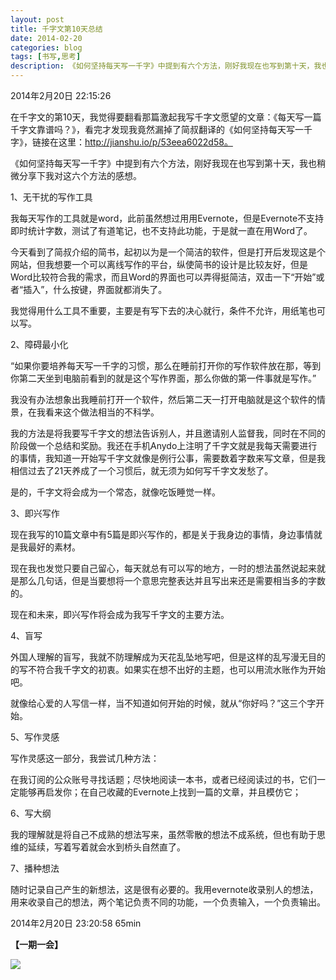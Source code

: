 ```yaml
---
layout: post
title: 千字文第10天总结
date: 2014-02-20
categories: blog
tags: [书写,思考]
description: 《如何坚持每天写一千字》中提到有六个方法，刚好我现在也写到第十天，我也稍微分享下我对这六个方法的感想。
---
```



2014年2月20日 22:15:26

在千字文的第10天，我觉得要翻看那篇激起我写千字文愿望的文章：《每天写一篇千字文靠谱吗？》，看完才发现我竟然漏掉了简叔翻译的《如何坚持每天写一千字》，链接在这里：http://jianshu.io/p/53eea6022d58。

《如何坚持每天写一千字》中提到有六个方法，刚好我现在也写到第十天，我也稍微分享下我对这六个方法的感想。

1、无干扰的写作工具

我每天写作的工具就是word，此前虽然想过用用Evernote，但是Evernote不支持即时统计字数，测试了有道笔记，也不支持此功能，于是就一直在用Word了。

今天看到了简叔介绍的简书，起初以为是一个简洁的软件，但是打开后发现这是个网站，但我想要一个可以离线写作的平台，纵使简书的设计是比较友好，但是Word比较符合我的需求，而且Word的界面也可以弄得挺简洁，双击一下“开始”或者“插入”，什么按键，界面就都消失了。

我觉得用什么工具不重要，主要是有写下去的决心就行，条件不允许，用纸笔也可以写。

2、障碍最小化

“如果你要培养每天写一千字的习惯，那么在睡前打开你的写作软件放在那，等到你第二天坐到电脑前看到的就是这个写作界面，那么你做的第一件事就是写作。”

我没有办法想象出我睡前打开一个软件，然后第二天一打开电脑就是这个软件的情景，在我看来这个做法相当的不科学。

我的方法是将我要写千字文的想法告诉别人，并且邀请别人监督我，同时在不同的阶段做一个总结和奖励。我还在手机Anydo上注明了千字文就是我每天需要进行的事情，我知道一开始写千字文就像是例行公事，需要数着字数来写文章，但是我相信过去了21天养成了一个习惯后，就无须为如何写千字文发愁了。

是的，千字文将会成为一个常态，就像吃饭睡觉一样。

3、即兴写作

现在我写的10篇文章中有5篇是即兴写作的，都是关于我身边的事情，身边事情就是我最好的素材。

现在我也发觉只要自己留心，每天就总有可以写的地方，一时的想法虽然说起来就是那么几句话，但是当要想将一个意思完整表达并且写出来还是需要相当多的字数的。

现在和未来，即兴写作将会成为我写千字文的主要方法。

4、盲写

外国人理解的盲写，我就不防理解成为天花乱坠地写吧，但是这样的乱写漫无目的的写不符合我千字文的初衷。如果实在想不出好的主题，也可以用流水账作为开始吧。

就像给心爱的人写信一样，当不知道如何开始的时候，就从“你好吗？”这三个字开始。

5、写作灵感

写作灵感这一部分，我尝试几种方法：

在我订阅的公众账号寻找话题；尽快地阅读一本书，或者已经阅读过的书，它们一定能够再启发你；在自己收藏的Evernote上找到一篇的文章，并且模仿它；

6、写大纲

我的理解就是将自己不成熟的想法写来，虽然零散的想法不成系统，但也有助于思维的延续，写着写着就会水到桥头自然直了。

7、播种想法

随时记录自己产生的新想法，这是很有必要的。我用evernote收录别人的想法，用来收录自己的想法，两个笔记负责不同的功能，一个负责输入，一个负责输出。

2014年2月20日 23:20:58 65min

**【一期一会】**

![](http://media-cache-ak0.pinimg.com/736x/fd/6c/05/fd6c051e4e24e3f86998f64c487c1b81.jpg)
